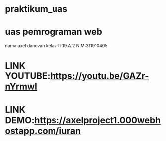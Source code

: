 # praktikum_uas

# uas pemrograman web 

nama:axel danovan
kelas:TI.19.A.2
NIM:311910405

# LINK YOUTUBE:https://youtu.be/GAZr-nYrmwI

# LINK DEMO:https://axelproject1.000webhostapp.com/iuran
